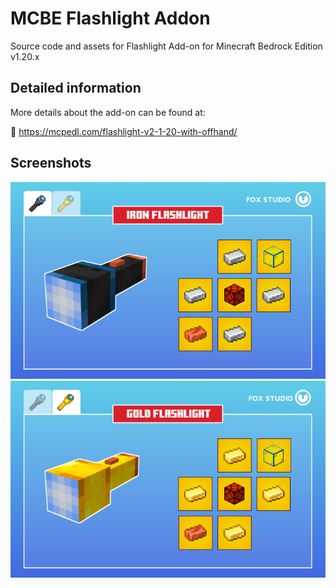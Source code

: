 # MCBE Flashlight Addon
Source code and assets for Flashlight Add-on for Minecraft Bedrock Edition v1.20.x

## Detailed information
More details about the add-on can be found at:

🔗 https://mcpedl.com/flashlight-v2-1-20-with-offhand/ 

## Screenshots
![flashlight-sc1](./img/flashlight-v2-120_2.png)
![flashlight-sc2](./img/flashlight-v2-120_3.png)
